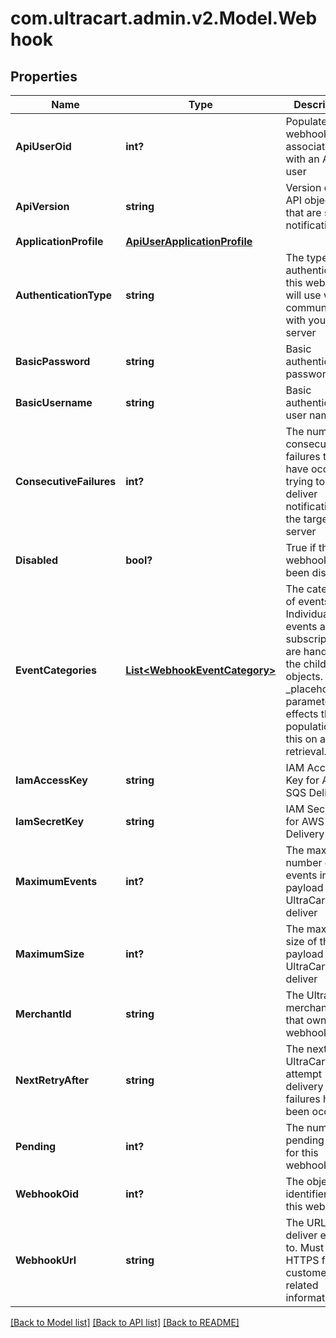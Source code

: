 # com.ultracart.admin.v2.Model.Webhook
## Properties

Name | Type | Description | Notes
------------ | ------------- | ------------- | -------------
**ApiUserOid** | **int?** | Populated if webhook associated with an API user | [optional] 
**ApiVersion** | **string** | Version of the API objects that are sent in notifications | [optional] 
**ApplicationProfile** | [**ApiUserApplicationProfile**](ApiUserApplicationProfile.md) |  | [optional] 
**AuthenticationType** | **string** | The type of authentication this webhook will use when communicating with your server | [optional] 
**BasicPassword** | **string** | Basic authentication password | [optional] 
**BasicUsername** | **string** | Basic authentication user name | [optional] 
**ConsecutiveFailures** | **int?** | The number of consecutive failures that have occurred trying to deliver notifications to the target server | [optional] 
**Disabled** | **bool?** | True if the webhook has been disabled | [optional] 
**EventCategories** | [**List&lt;WebhookEventCategory&gt;**](WebhookEventCategory.md) | The categories of events.  Individual events and subscriptions are handled in the child objects.  _placeholders parameter effects the population of this on a retrieval. | [optional] 
**IamAccessKey** | **string** | IAM Access Key for AWS SQS Delivery | [optional] 
**IamSecretKey** | **string** | IAM Secret Key for AWS SQS Delivery | [optional] 
**MaximumEvents** | **int?** | The maximum number of events in the payload that UltraCart will deliver | [optional] 
**MaximumSize** | **int?** | The maximum size of the payload that UltraCart will deliver | [optional] 
**MerchantId** | **string** | The UltraCart merchant ID that owns this webhook | [optional] 
**NextRetryAfter** | **string** | The next time UltraCart will attempt delivery if failures have been occurring | [optional] 
**Pending** | **int?** | The number of pending events for this webhook | [optional] 
**WebhookOid** | **int?** | The object identifier for this webhook | [optional] 
**WebhookUrl** | **string** | The URL to deliver events to.  Must be HTTPS for customer related information. | [optional] 


[[Back to Model list]](../README.md#documentation-for-models) [[Back to API list]](../README.md#documentation-for-api-endpoints) [[Back to README]](../README.md)

